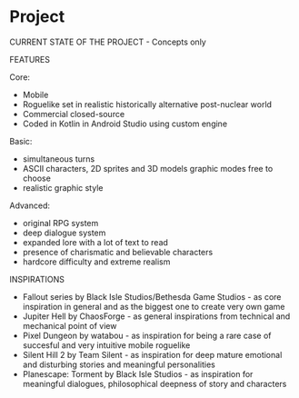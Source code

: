 # Project

CURRENT STATE OF THE PROJECT - Concepts only

FEATURES

Core:

- Mobile
- Roguelike set in realistic historically alternative post-nuclear world
- Commercial closed-source
- Coded in Kotlin in Android Studio using custom engine

Basic:

- simultaneous turns
- ASCII characters, 2D sprites and 3D models graphic modes free to choose
- realistic graphic style

Advanced:

- original RPG system
- deep dialogue system
- expanded lore with a lot of text to read
- presence of charismatic and believable characters
- hardcore difficulty and extreme realism

INSPIRATIONS

- Fallout series by Black Isle Studios/Bethesda Game Studios - as core inspiration in general and as the biggest one to create very own game
- Jupiter Hell by ChaosForge - as general inspirations from technical and mechanical point of view
- Pixel Dungeon by watabou - as inspiration for being a rare case of succesful and very intuitive mobile roguelike
- Silent Hill 2 by Team Silent - as inspiration for deep mature emotional and disturbing stories and meaningful personalities
- Planescape: Torment by Black Isle Studios - as inspiration for meaningful dialogues, philosophical deepness of story and characters
